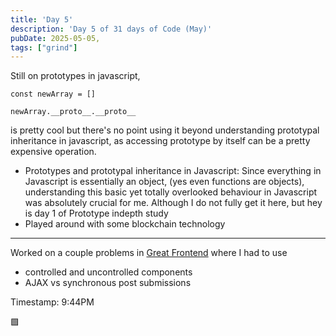 ```yaml
---
title: 'Day 5'
description: 'Day 5 of 31 days of Code (May)'
pubDate: 2025-05-05,
tags: ["grind"]
---
```


Still on prototypes in javascript,

```
const newArray = []

newArray.__proto__.__proto__

```
is pretty cool but there's no point using it beyond understanding prototypal inheritance in javascript, as accessing prototype by itself can be a pretty expensive operation.

- Prototypes and prototypal inheritance in Javascript: Since everything in Javascript is essentially an object, (yes even functions are objects), understanding this basic yet totally overlooked behaviour in Javascript was absolutely crucial for me. Although I do not fully get it here, but hey is day 1 of Prototype indepth study
- Played around with some blockchain technology 

---

Worked on a couple problems in [Great Frontend](https://www.greatfrontend.com/) where I had to use
- controlled and uncontrolled components
- AJAX vs synchronous post submissions

Timestamp: 9:44PM

🟩